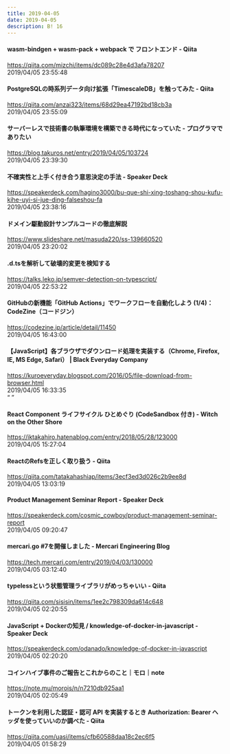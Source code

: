 ```yaml
---
title: 2019-04-05
date: 2019-04-05
description: B! 16
---
```


#### wasm-bindgen + wasm-pack + webpack で フロントエンド - Qiita
https://qiita.com/mizchi/items/dc089c28e4d3afa78207<br>
2019/04/05 23:55:48<br>


#### PostgreSQLの時系列データ向け拡張「TimescaleDB」を触ってみた - Qiita
https://qiita.com/anzai323/items/68d29ea47192bd18cb3a<br>
2019/04/05 23:55:09<br>


#### サーバーレスで技術書の執筆環境を構築できる時代になっていた - プログラマでありたい
https://blog.takuros.net/entry/2019/04/05/103724<br>
2019/04/05 23:39:30<br>


#### 不確実性と上手く付き合う意思決定の手法 - Speaker Deck
https://speakerdeck.com/hagino3000/bu-que-shi-xing-toshang-shou-kufu-kihe-uyi-si-jue-ding-falseshou-fa<br>
2019/04/05 23:38:16<br>


#### ドメイン駆動設計サンプルコードの徹底解説
https://www.slideshare.net/masuda220/ss-139660520<br>
2019/04/05 23:20:02<br>


#### .d.tsを解析して破壊的変更を検知する
https://talks.leko.jp/semver-detection-on-typescript/<br>
2019/04/05 22:53:22<br>


#### GitHubの新機能「GitHub Actions」でワークフローを自動化しよう (1/4)：CodeZine（コードジン）
https://codezine.jp/article/detail/11450<br>
2019/04/05 16:43:00<br>


#### 【JavaScript】各ブラウザでダウンロード処理を実装する（Chrome, Firefox, IE, MS Edge, Safari）        |         Black Everyday Company
https://kuroeveryday.blogspot.com/2016/05/file-download-from-browser.html<br>
2019/04/05 16:33:35<br>
“ ”


#### React Component ライフサイクル ひとめぐり (CodeSandbox 付き) - Witch on the Other Shore
https://iktakahiro.hatenablog.com/entry/2018/05/28/123000<br>
2019/04/05 15:27:04<br>


#### ReactのRefsを正しく取り扱う - Qiita
https://qiita.com/tatakahashiap/items/3ecf3ed3d026c2b9ee8d<br>
2019/04/05 13:03:19<br>


#### Product Management Seminar Report - Speaker Deck
https://speakerdeck.com/cosmic_cowboy/product-management-seminar-report<br>
2019/04/05 09:20:47<br>


#### mercari.go #7を開催しました - Mercari Engineering Blog
https://tech.mercari.com/entry/2019/04/03/130000<br>
2019/04/05 03:12:40<br>


#### typelessという状態管理ライブラリがめっちゃいい - Qiita
https://qiita.com/sisisin/items/1ee2c798309da614c648<br>
2019/04/05 02:20:55<br>


#### JavaScript + Dockerの知見 / knowledge-of-docker-in-javascript - Speaker Deck
https://speakerdeck.com/odanado/knowledge-of-docker-in-javascript<br>
2019/04/05 02:20:20<br>


#### コインハイブ事件のご報告とこれからのこと｜モロ｜note
https://note.mu/morois/n/n7210db925aa1<br>
2019/04/05 02:05:49<br>


#### トークンを利用した認証・認可 API を実装するとき Authorization: Bearer ヘッダを使っていいのか調べた - Qiita
https://qiita.com/uasi/items/cfb60588daa18c2ec6f5<br>
2019/04/05 01:58:29<br>


